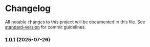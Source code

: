 # Changelog

All notable changes to this project will be documented in this file. See [standard-version](https://github.com/conventional-changelog/standard-version) for commit guidelines.

### [1.0.1](https://github.com/shailesh-04/shmaker/compare/v1.1.1...v1.0.1) (2025-07-26)

